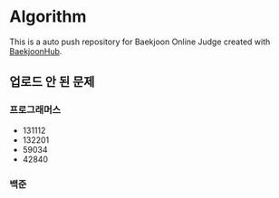 # Algorithm
This is a auto push repository for Baekjoon Online Judge created with [BaekjoonHub](https://github.com/BaekjoonHub/BaekjoonHub).

## 업로드 안 된 문제
### 프로그래머스
- 131112
- 132201
- 59034
- 42840

### 백준
